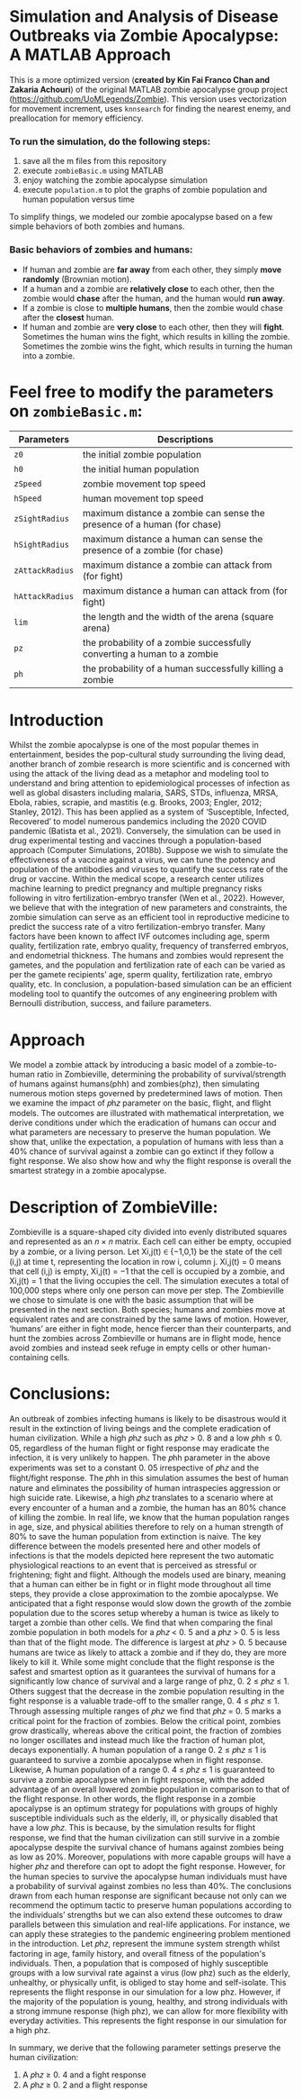# Simulation and Analysis of Disease Outbreaks via Zombie Apocalypse: A MATLAB Approach
This is a more optimized version (**created by Kin Fai Franco Chan and Zakaria Achouri**) of the original MATLAB zombie apocalypse group project (https://github.com/UoMLegends/Zombie). This version uses vectorization for movement increment, uses `knnsearch` for finding the nearest enemy, and preallocation for memory efficiency.

### To run the simulation, do the following steps:
1. save all the m files from this repository
2. execute `zombieBasic.m` using MATLAB
3. enjoy watching the zombie apocalypse simulation
4. execute `population.m` to plot the graphs of zombie population and human population versus time 


To simplify things, we modeled our zombie apocalypse based on a few simple behaviors of both zombies and humans.
### Basic behaviors of zombies and humans:
* If human and zombie are **far away** from each other, they simply **move randomly** (Brownian motion).
* If a human and a zombie are **relatively close** to each other, then the zombie would **chase** after the human, and the human would **run away**.
* If a zombie is close to **multiple humans**, then the zombie would chase after the **closest** human.
* If human and zombie are **very close** to each other, then they will **fight**. Sometimes the human wins the fight, which results in killing the zombie. Sometimes the zombie wins the fight, which results in turning the human into a zombie.


# Feel free to modify the parameters on `zombieBasic.m`:
Parameters | Descriptions
---------- | ------------
`z0` | the initial zombie population
`h0` | the initial human population
`zSpeed` | zombie movement top speed
`hSpeed` | human movement top speed
`zSightRadius` | maximum distance a zombie can sense the presence of a human (for chase)
`hSightRadius` | maximum distance a human can sense the presence of a zombie (for chase)
`zAttackRadius` | maximum distance a zombie can attack from (for fight)
`hAttackRadius` | maximum distance a human can attack from (for fight)
`lim` | the length and the width of the arena (square arena)
`pz`| the probability of a zombie successfully converting a human to a zombie
`ph`| the probability of a human successfully killing a zombie

# Introduction
Whilst the zombie apocalypse is one of the most popular themes in entertainment, besides the pop-cultural study surrounding the living dead, another branch of zombie research is more scientific and is concerned with using the attack of the living dead as a metaphor and modeling tool to understand and bring attention to epidemiological processes of infection as well as global disasters including malaria, SARS, STDs, influenza, MRSA, Ebola, rabies, scrapie, and mastitis (e.g. Brooks, 2003; Engler, 2012; Stanley, 2012). This has been applied as a system of ‘Susceptible, Infected, Recovered’ to model numerous pandemics including the 2020 COVID pandemic (Batista et al., 2021). Conversely, the simulation can be used in drug experimental testing and vaccines through a population-based approach (Computer Simulations, 2018b). Suppose we wish to simulate the effectiveness of a vaccine against a virus, we can tune the potency and population of the antibodies and viruses to quantify the success rate of the drug or vaccine. Within the medical scope, a research center utilizes machine learning to predict pregnancy and multiple pregnancy risks following in vitro fertilization-embryo transfer (Wen et al., 2022). However, we believe that with the integration of new parameters and constraints, the zombie simulation can serve as an efficient tool in reproductive medicine to predict the success rate of a vitro fertilization-embryo transfer. Many factors have been known to affect IVF outcomes including age, sperm quality, fertilization rate, embryo quality, frequency of transferred embryos, and endometrial thickness. The humans and zombies would represent the gametes, and the population and fertilization rate of each can be varied as per the gamete recipients’ age, sperm quality, fertilization rate, embryo quality, etc. In conclusion, a population-based simulation can be an efficient modeling tool to quantify the outcomes of any engineering problem with Bernoulli distribution, success, and failure parameters.

# Approach
We model a zombie attack by introducing a basic model of a zombie-to-human ratio in Zombieville, determining the probability of survival/strength of humans against humans(phh) and zombies(phz), then simulating numerous motion steps governed by predetermined laws of motion. Then we examine the impact of 𝑝h𝑧 parameter on the basic, flight, and flight models. The outcomes are illustrated with mathematical interpretation, we derive conditions under which the eradication of humans can occur and what parameters are necessary to preserve the human population. We show that, unlike the expectation, a population of humans with less than a 40% chance of survival against a zombie can go extinct if they follow a fight response. We also show how and why the flight response is overall the smartest strategy in a zombie apocalypse.

# Description of ZombieVille:
Zombieville is a square-shaped city divided into evenly distributed squares and represented as an 𝑛 × 𝑛 matrix. Each cell can either be empty, occupied by a zombie, or a living person. Let Xi,j(t) ∈ {−1,0,1} be the state of the cell (i,j) at time t, representing the location in row i, column j. Xi,j(t) = 0 means that cell (i,j) is empty, Xi,j(t) = −1 that the cell is occupied by a zombie, and Xi,j(t) = 1 that the living occupies the cell. The simulation executes a total of 100,000 steps where only one person can move per step. The Zombieville we chose to simulate is one with the basic assumption that will be presented in the next section. Both species; humans and zombies move at equivalent rates and are constrained by the same laws of motion. However, ‘humans’ are either in fight mode, hence fiercer than their counterparts, and hunt the zombies across Zombieville or humans are in flight mode, hence avoid zombies and instead seek refuge in empty cells or other human-containing cells.

# Conclusions:
An outbreak of zombies infecting humans is likely to be disastrous would it result in the extinction of living beings and the complete eradication of human civilization. While a high 𝑝h𝑧 such as 𝑝h𝑧 > 0. 8 and a low 𝑝hh ≤ 0. 05, regardless of the human flight or fight response may eradicate the infection, it is very unlikely to happen. The 𝑝hh parameter in the above experiments was set to a constant 0. 05 irrespective of 𝑝h𝑧 and the flight/fight response. The 𝑝hh in this simulation assumes the best of human nature and eliminates the possibility of human intraspecies aggression or high suicide rate. Likewise, a high 𝑝h𝑧 translates to a scenario where at every encounter of a human and a zombie, the human has an 80% chance of killing the zombie. In real life, we know that the human population ranges in age, size, and physical abilities therefore to rely on a human strength of 80% to save the human population from extinction is naive.
The key difference between the models presented here and other models of infections is that the models depicted here represent the two automatic physiological reactions to an event that is perceived as stressful or frightening; fight and flight. Although the models used are binary, meaning that a human can either be in fight or in flight mode throughout all time steps, they provide a close approximation to the zombie apocalypse.
We anticipated that a fight response would slow down the growth of the zombie population due to the scores setup whereby a human is twice as likely to target a zombie than other cells. We find that when comparing the final zombie population in both models for a 𝑝h𝑧 < 0. 5 and a 𝑝h𝑧 > 0. 5 is less than that of the flight mode. The difference is largest at 𝑝h𝑧 > 0. 5 because humans are twice as likely to attack a zombie and if they do, they are more likely to kill it. While some might conclude that the flight response is the safest and smartest option as it guarantees the survival of humans for a significantly low chance of survival and a large range of phz, 0. 2 ≤ 𝑝h𝑧 ≤ 1. Others suggest that the decrease in the zombie population resulting in the fight response is a valuable trade-off to the smaller range, 0. 4 ≤ 𝑝h𝑧 ≤ 1.
Through assessing multiple ranges of 𝑝h𝑧 we find that 𝑝h𝑧 = 0. 5 marks a critical point for the fraction of zombies. Below the critical point, zombies grow drastically, whereas above the critical point, the fraction of zombies no longer oscillates and instead much like the fraction of human plot, decays exponentially. 
A human population of a range 0. 2 ≤ 𝑝h𝑧 ≤ 1 is guaranteed to survive a zombie apocalypse when in flight response. Likewise, A human population of a range 0. 4 ≤ 𝑝h𝑧 ≤ 1 is guaranteed to survive a zombie apocalypse when in fight response, with the added advantage of an overall lowered zombie population in comparison to that of the flight response. In other words, the flight response in a zombie apocalypse is an optimum strategy for populations with groups of highly susceptible individuals such as the elderly, ill, or physically disabled that have a low 𝑝h𝑧. This is because, by the simulation results for flight response, we find that the human civilization can still survive in a zombie apocalypse despite the survival chance of humans against zombies being as low as 20%. Moreover, populations with more capable groups will have a higher 𝑝h𝑧 and therefore can opt to adopt the fight response. However, for the human species to survive the apocalypse human individuals must have a probability of survival against zombies no less than 40%.
The conclusions drawn from each human response are significant because not only can we recommend the optimum tactic to preserve human populations according to the individuals’ strengths but we can also extend these outcomes to draw parallels between this simulation and real-life applications. For instance, we can apply these strategies to the pandemic engineering problem mentioned in the introduction. Let 𝑝h𝑧, represent the immune system strength whilst factoring in age, family history, and overall fitness of the population's individuals. Then, a population that is composed of highly susceptible groups with a low survival rate against a virus (low phz) such as the elderly, unhealthy, or physically unfit, is obliged to stay home and self-isolate. This represents the flight response in our simulation for a low phz. However, if the majority of the population is young, healthy, and strong individuals with a strong immune response (high phz), we can allow for more flexibility with everyday activities. This represents the fight response in our simulation for a high phz.

In summary, we derive that the following parameter settings preserve the human civilization:
1. A 𝑝h𝑧 ≥ 0. 4 and a fight response
2. A 𝑝h𝑧 ≥ 0. 2 and a flight response
